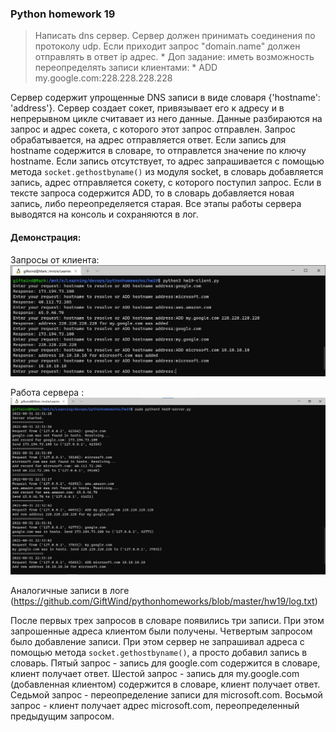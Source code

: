 ### Python homework 19
> Написать dns сервер.
    Сервер должен принимать соединения по протоколу udp.
    Если приходит запрос "domain.name" должен отправлять в ответ ip адрес.
    * Доп задание: иметь возможность переопределять записи клиентами:
    * ADD my.google.com:228.228.228.228

Сервер содержит упрощенные DNS записи в виде словаря {'hostname': 'address'}.
Сервер создает сокет, привязывает его к адресу и в непрерывном цикле считавает из него данные. Данные разбираются на запрос и адрес сокета, с которого этот запрос отправлен. Запрос обрабатывается, на адрес отправляется ответ. 
Если запись для hostname содержится в словаре, то отправлется значение по ключу hostname.
Если запись отсутствует, то адрес запрашивается с помощью метода ```socket.gethostbyname()``` из модуля socket, в словарь добавляется запись, адрес отправляется сокету, с которого поступил запрос.
Если в тексте запроса содержится ADD, то в словарь добавляется новая запись, либо переопределяется старая.
Все этапы работы сервера выводятся на консоль и сохраняются в лог.

#### Демонстрация:
Запросы от клиента:
![View from client](https://github.com/GiftWind/pythonhomeworks/blob/master/hw19/clients_console_view.jpg)

Работа сервера :
![Server console](https://github.com/GiftWind/pythonhomeworks/blob/master/hw19/server_console_view.jpg)

Аналогичные записи в логе (https://github.com/GiftWind/pythonhomeworks/blob/master/hw19/log.txt)

После первых трех запросов в словаре появились три записи. При этом запрошенные адреса  клиентом были получены.
Четвертым запросом было добавление записи. При этом сервер не запрашивал адреса с помощью метода ```socket.gethostbyname()```, а просто добавил запись в словарь.
Пятый запрос - запись для google.com содержится в словаре, клиент получает ответ.
Шестой запрос - запись для my.google.com (добавленная клиентом) содержится в словаре, клиент получает ответ.
Седьмой запрос - переопределение записи для microsoft.com.
Восьмой запрос - клиент получает адрес microsoft.com, переопределенный предыдущим запросом.
